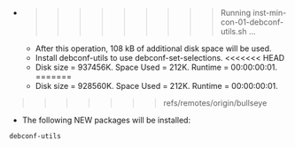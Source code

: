* >>>>>>>>> Running inst-min-con-01-debconf-utils.sh ...
  * After this operation, 108 kB of additional disk space will be used.
  * Install debconf-utils to use debconf-set-selections.
<<<<<<< HEAD
  * Disk size = 937456K. Space Used = 212K. Runtime = 00:00:00:01.
=======
  * Disk size = 928560K. Space Used = 212K. Runtime = 00:00:00:01.
>>>>>>> refs/remotes/origin/bullseye
  * The following NEW packages will be installed:
  ```bash
debconf-utils
  ```
